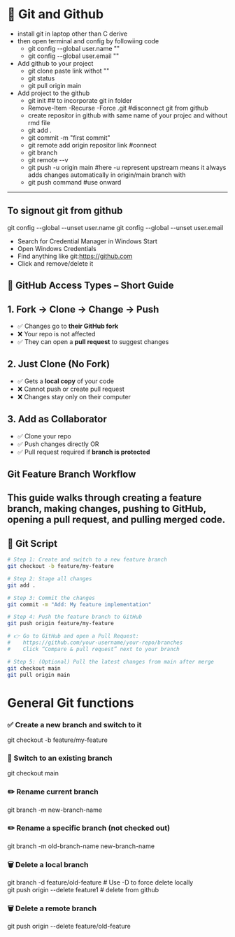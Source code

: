 # 🚀 **Git and Github**
- install git in laptop other than C derive
- then open terminal and config by followiing code  
    - git config --global user.name ""
    - git config --global user.email ""
- Add github to your project
    - git clone paste link withot ""
    - git status
    - git pull origin main  
- Add project to the github
    - git init    ## to incorporate git in folder
    - Remove-Item -Recurse -Force .git #disconnect git from github
    - create repositor in github with same name of your projec and without rmd file
    - git add .
    - git commit -m "first commit"
    - git remote add origin repositor link #connect
    - git branch
    - git remote --v
    - git push -u origin main    #here -u represent upstream means it always adds changes automatically in origin/main branch with 
    - git push command  #use onward
---

## To signout git from github
git config --global --unset user.name
git config --global --unset user.email
- Search for Credential Manager in Windows Start
- Open Windows Credentials
- Find anything like git:https://github.com
- Click and remove/delete it


## 🔁 GitHub Access Types – Short Guide


## 1. Fork → Clone → Change → Push

- ✅ Changes go to **their GitHub fork**
- ❌ Your repo is not affected
- ✅ They can open a **pull request** to suggest changes


## 2. Just Clone (No Fork)

- ✅ Gets a **local copy** of your code
- ❌ Cannot push or create pull request
- ❌ Changes stay only on their computer


## 3. Add as Collaborator

- ✅ Clone your repo
- ✅ Push changes directly OR
- ✅ Pull request required if **branch is protected**

## Git Feature Branch Workflow

This guide walks through creating a feature branch, making changes, pushing to GitHub, opening a pull request, and pulling merged code.
---
## 📌 Git Script  
``` bash
# Step 1: Create and switch to a new feature branch
git checkout -b feature/my-feature

# Step 2: Stage all changes
git add .

# Step 3: Commit the changes
git commit -m "Add: My feature implementation"

# Step 4: Push the feature branch to GitHub
git push origin feature/my-feature

# 👉 Go to GitHub and open a Pull Request:
#    https://github.com/your-username/your-repo/branches
#    Click “Compare & pull request” next to your branch

# Step 5: (Optional) Pull the latest changes from main after merge
git checkout main
git pull origin main
```

# General Git functions
### ✅ Create a new branch and switch to it
git checkout -b feature/my-feature

### 🔄 Switch to an existing branch
git checkout main

### ✏️ Rename current branch
git branch -m new-branch-name

### ✏️ Rename a specific branch (not checked out)
git branch -m old-branch-name new-branch-name

### 🗑️ Delete a local branch
git branch -d feature/old-feature   # Use -D to force delete locally \
git push origin --delete feature1   # delete from github


### 🗑️ Delete a remote branch
git push origin --delete feature/old-feature

```
